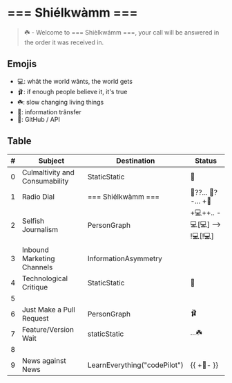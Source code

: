 # === Shiélkwàmm ===
> ☘️ - Welcome to === Shièlkwámm ===, your call will be answered in the order it was received in.

## Emojis
* 💻: whât the world wânts, the world gets 
* 🩰: if enough people believe it, it's true
* ☘️: slow changing living things
* 🌈: information trânsfer
* 🎉: GitHub / API

## Table
| # | Subject | Destination | Status |
| ------- | ------- | ------- | ------- |
| 0 | Culmaltivity and Consumability | StaticStatic | 🎉 |
| 1 | Radio Dial | === Shiélkwàmm === | 🔘??... 🔘?-... +🔘 |
| 2 | Selfish Journalism | PersonGraph | +💻++.. -💻[💻] --> !💻[!💻] |
| 3 | Inbound Marketing Channels | InformationAsymmetry |  |
| 4 | Technological Critique | StaticStatic | 🌈 |
| 5 |  | | |
| 6 | Just Make a Pull Request | PersonGraph | 🩰 |
| 7 | Feature/Version Wait | staticStatic | ...☘️ |
| 8 |  |  |  |
| 9 | News against News | LearnEverything("codePilot") | {{ +🎉- }} |
